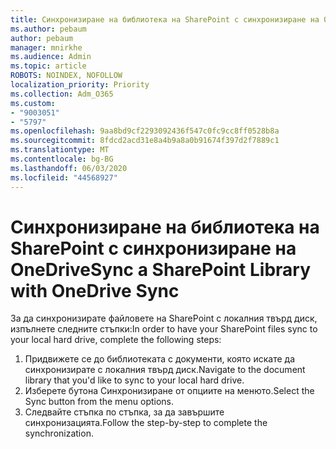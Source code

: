```yaml
---
title: Синхронизиране на библиотека на SharePoint с синхронизиране на OneDrive
ms.author: pebaum
author: pebaum
manager: mnirkhe
ms.audience: Admin
ms.topic: article
ROBOTS: NOINDEX, NOFOLLOW
localization_priority: Priority
ms.collection: Adm_O365
ms.custom:
- "9003051"
- "5797"
ms.openlocfilehash: 9aa8bd9cf2293092436f547c0fc9cc8ff0528b8a
ms.sourcegitcommit: 8fdcd2acd31e8a4b9a8a0b91674f397d2f7889c1
ms.translationtype: MT
ms.contentlocale: bg-BG
ms.lasthandoff: 06/03/2020
ms.locfileid: "44568927"
---
```

# <a name="sync-a-sharepoint-library-with-onedrive-sync"></a><span data-ttu-id="b0481-102">Синхронизиране на библиотека на SharePoint с синхронизиране на OneDrive</span><span class="sxs-lookup"><span data-stu-id="b0481-102">Sync a SharePoint Library with OneDrive Sync</span></span>

<span data-ttu-id="b0481-103">За да синхронизирате файловете на SharePoint с локалния твърд диск, изпълнете следните стъпки:</span><span class="sxs-lookup"><span data-stu-id="b0481-103">In order to have your SharePoint files sync to your local hard drive, complete the following steps:</span></span>

1. <span data-ttu-id="b0481-104">Придвижете се до библиотеката с документи, която искате да синхронизирате с локалния твърд диск.</span><span class="sxs-lookup"><span data-stu-id="b0481-104">Navigate to the document library that you'd like to sync to your local hard drive.</span></span>
2. <span data-ttu-id="b0481-105">Изберете бутона Синхронизиране от опциите на менюто.</span><span class="sxs-lookup"><span data-stu-id="b0481-105">Select the Sync button from the menu options.</span></span>
3. <span data-ttu-id="b0481-106">Следвайте стъпка по стъпка, за да завършите синхронизацията.</span><span class="sxs-lookup"><span data-stu-id="b0481-106">Follow the step-by-step to complete the synchronization.</span></span>